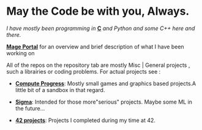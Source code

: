 # May the Code be with you, Always.

*I have mostly been programming in* **[C][6]** *and Python and some C++ here and there.*

**[Mage Portal][0]** for an overview and brief description of what I have been working on 

All of the repos on the repository tab are mostly Misc | General projects , such a librairies or coding problems. For actual projects see :

- **[Compute Progress][8]**: Mostly small games and graphics based projects.A little bit of a sandbox in that regard.

- **[Sigma][10]**: Intended for those more"serious" projects. Maybe some ML in the future...

- **[42 projects][9]**: Projects I completed during my time at 42. 

[0]: https://github.com/FlavorlessQuark/Mage_Portal
[1]: https://github.com/FlavorlessQuark/Quantum_Vault
[2]: https://github.com/FlavorlessQuark/SDL_Tools
[3]: https://github.com/FlavorlessQuark/Math_Tools
[5]: https://github.com/FlavorlessQuark/Advent_of_Code
[4]: https://github.com/FlavorlessQuark/Task_Manager
[6]: https://github.com/FlavorlessQuark/C
[7]: https://github.com/FlavorlessQuark/Black_Hole
[8]: https://github.com/Compute-Progress
[9]: https://github.com/42Curriculum
[10]: https://github.com/LumenNoctis
